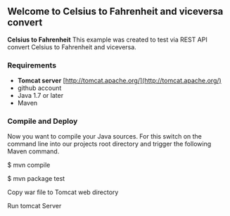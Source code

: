 ## Welcome to  Celsius to Fahrenheit and viceversa convert ##

**Celsius to Fahrenheit** This example was created to test via REST API convert Celsius to Fahrenheit and viceversa.

### Requirements ###

- **Tomcat server** [http://tomcat.apache.org/](http://tomcat.apache.org/)
- github account
- Java 1.7 or later
- Maven

### Compile and Deploy ###

Now you want to compile your Java sources. For this switch on the command line into our projects root directory and trigger the following Maven command.

$ mvn compile

$ mvn package test

Copy war file to Tomcat web directory

Run tomcat Server

